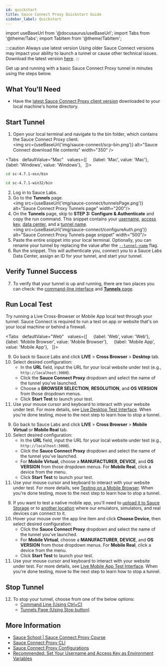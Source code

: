 ```yaml
---
id: quickstart
title: Sauce Connect Proxy Quickstart Guide
sidebar_label: Quickstart
---
```


import useBaseUrl from '@docusaurus/useBaseUrl';
import Tabs from '@theme/Tabs';
import TabItem from '@theme/TabItem';

:::caution Always use latest version
Using older Sauce Connect versions may impact your ability to launch a tunnel or cause other technical issues. Download the latest version [here](/secure-connections/sauce-connect/installation/).
:::

Get up and running with a basic Sauce Connect Proxy tunnel in minutes using the steps below.

## What You'll Need

* Have the [latest Sauce Connect Proxy client version](/secure-connections/sauce-connect/installation) downloaded to your local machine's home directory.

## Start Tunnel

1. Open your local terminal and navigate to the bin folder, which contains the Sauce Connect Proxy client.<br/><img src={useBaseUrl('img/sauce-connect/scp-bin.png')} alt="Sauce Connect download file contents" width="350" />

  <Tabs
    defaultValue="Mac"
    values={[
      {label: 'Mac', value: 'Mac'},
      {label: 'Windows', value: 'Windows'},
    ]}>

  <TabItem value="Mac">

  ```bash
  cd sc-4.7.1-osx/bin
  ```

  </TabItem>
  <TabItem value="Windows">

  ```bash
  cd sc-4.7.1-win32/bin
  ```
  </TabItem>
  </Tabs>

2. Log in to Sauce Labs.
3. Go to the **Tunnels** page.<br/><img src={useBaseUrl('img/sauce-connect/tunnelsPage.png')} alt="Sauce Connect Proxy Tunnels page" width="200"/>
4. On the **Tunnels** page, skip to **STEP 3: Configure & Authenticate** and copy the run command. This snippet contains your [username](/dev/cli/sauce-connect-proxy/#--user), [access key](/dev/cli/sauce-connect-proxy/#--api-key), [data center](/dev/cli/sauce-connect-proxy/#--region), and a [tunnel name](/dev/cli/sauce-connect-proxy/#--tunnel-name).<br/><img src={useBaseUrl('img/sauce-connect/configureAuth.png')} alt="Sauce Connect Proxy Tunnels page snippet" width="500"/>
5. Paste the entire snippet into your local terminal. Optionally, you can rename your tunnel by replacing the value after the [`--tunnel-name`](/dev/cli/sauce-connect-proxy/#--tunnel-name) flag.
6. Run the snippet. This will authenticate you, connect you to a Sauce Labs Data Center, assign an ID for your tunnel, and start your tunnel.

## Verify Tunnel Success

7. To verify that your tunnel is up and running, there are two places you can check: the [command-line interface](/secure-connections/sauce-connect/proxy-tunnels/#command-line-interface) and [**Tunnels** page](/secure-connections/sauce-connect/proxy-tunnels/#tunnels-page).


## Run Local Test

Try running a Live Cross-Browser or Mobile App local test through your tunnel. Sauce Connect is required to run a test on app or website that's on your local machine or behind a firewall.

<Tabs
    defaultValue="Web"
    values={[
      {label: 'Web', value: 'Web'},
      {label: 'Mobile Browser', value: 'Mobile Browser'},
      {label: 'Mobile App', value: 'Mobile App'},
    ]}>

<TabItem value="Web">

9. Go back to Sauce Labs and click **LIVE** > **Cross Browser** > **Desktop** tab.
10. Select desired configuration:
    * In the **URL** field, input the URL for your local website under test (e.g., `http://localhost:3000`).
    * Click the **Sauce Connect Proxy** dropdown and select the name of the tunnel you've launched.
    * Choose a **BROWSER SELECTION**, **RESOLUTION**, and **OS VERSION** from those dropdown menus.
    * Click **Start Test** to launch your test.
11. Use your mouse cursor and keyboard to interact with your website under test. For more details, see [Live Desktop Test Interface](/web-apps/live-testing/live-cross-browser-testing/#live-desktop-test-interface). When you're done testing, move to the next step to learn how to stop a tunnel.

</TabItem>
<TabItem value="Mobile Browser">

9. Go back to Sauce Labs and click **LIVE** > **Cross Browser** > **Mobile Virtual** or **Mobile Real** tab.
10. Select desired configuration:
    * In the **URL** field, input the URL for your local website under test (e.g., `http://localhost:3000`).
    * Click the **Sauce Connect Proxy** dropdown and select the name of the tunnel you've launched.
    * For **Mobile Virtual**, choose a **MANUFACTURER**, **DEVICE**, and **OS VERSION** from those dropdown menus. For **Mobile Real**, click a device from the menu.
    * Click **Start Test** to launch your test.
11. Use your mouse cursor and keyboard to interact with your website under test. For more details, see [Testing on a Mobile Browser](/web-apps/live-testing/live-cross-browser-testing/#testing-on-a-mobile-browser). When you're done testing, move to the next step to learn how to stop a tunnel.

</TabItem>
<TabItem value="Mobile App">

9. If you want to test a native mobile app, you'll need to [upload it to Sauce Storage](/mobile-apps/live-testing/live-mobile-app-testing/#uploading-an-app) or to [another location](/mobile-apps/app-storage/#uploading-apps-via-rest-api) where our emulators, simulators, and real devices can connect to it.
10. Hover your mouse over the app line item and click **Choose Device**, then select desired configuration:
    * Click the **Sauce Connect Proxy** dropdown and select the name of the tunnel you've launched.
    * For **Mobile Virtual**, choose a **MANUFACTURER**, **DEVICE**, and **OS VERSION** from those dropdown menus. For **Mobile Real**, click a device from the menu.
    * Click **Start Test** to launch your test.
11. Use your mouse cursor and keyboard to interact with your website under test. For more details, see [Live Mobile App Test Interface](/mobile-apps/live-testing/live-mobile-app-testing/#live-test-interface). When you're done testing, move to the next step to learn how to stop a tunnel.

</TabItem>
</Tabs>

## Stop Tunnel

12. To stop your tunnel, choose from one of the below options:
    * [Command Line (Using Ctrl+C)](/secure-connections/sauce-connect/proxy-tunnels/#to-stop-a-single-tunnel-ctrlc)
    * [Tunnels Page (Using Stop button)](/secure-connections/sauce-connect/proxy-tunnels/#to-stop-a-single-tunnel)


## More Information

* [Sauce School | Sauce Connect Proxy Course](https://training.saucelabs.com/sauceconnect/)
* [Sauce Connect Proxy CLI](/dev/cli/sauce-connect-proxy/)
* [Sauce Connect Proxy Configurations](/secure-connections/sauce-connect/setup-configuration/basic-setup/)
* [Recommended: Set Your Username and Access Key as Environment Variables](/secure-connections/sauce-connect/setup-configuration/environment-variables/)

